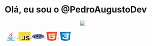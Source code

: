 # Olá, eu sou o @PedroAugustoDev

<div align="center">
  <a href="https://github.com/PedroAugustoDev">
  <img height="180em" src="https://github-readme-stats.vercel.app/api/top-langs/?username=PedroAugustoDev&layout=compact&langs_count=7&theme=dark"/>
</div>
<div style="display: inline_block"><br>
  <img align="center" alt="Java Language" height="30" width="40" src="https://raw.githubusercontent.com/devicons/devicon/master/icons/java/java-original.svg">
  <img align="center" alt="Js language" height="30" width="40" src="https://raw.githubusercontent.com/devicons/devicon/master/icons/javascript/javascript-original.svg">
  <img align="center" alt="Php language" height="30" width="40" src="https://raw.githubusercontent.com/devicons/devicon/master/icons/php/php-original.svg">
  <img align="center" alt="Rafa-HTML" height="30" width="40" src="https://raw.githubusercontent.com/devicons/devicon/master/icons/html5/html5-original.svg">
  <img align="center" alt="Rafa-CSS" height="30" width="40" src="https://raw.githubusercontent.com/devicons/devicon/master/icons/css3/css3-original.svg">
</div>
  
  ##
